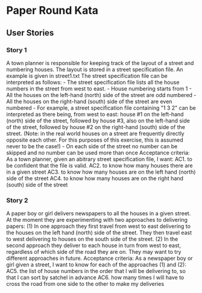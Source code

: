 # Paper Round Kata

## User Stories

### Story 1

A town planner is responsible for keeping track of the layout of a street and numbering houses. The layout is stored in a street specification file. An example is given in street1.txt
The street specification file can be interpreted as follows:
	- The street specification file lists all the house numbers in the street from west to east.
	- House numbering starts from 1
	- All the houses on the left-hand (north) side of the street are odd numbered
	- All the houses on the right-hand (south) side of the street are even numbered
	- For example, a street specification file containing "1 3 2" can be interpreted as there being, from west to east:
			house #1 on the left-hand (north) side of the street, followed by house #3, also on the left-hand side of the street, followed by house #2 on the right-hand (south) side of the street.
			(Note: in the real world houses on a street are frequently directly opposite each other. For this purposes of this exercise, this is assumed never to be the case!)
	- On each side of the street no number can be skipped and no number can be used more than once
Acceptance criteria: As a town planner, given an abitrary street specification file, I want:
AC1. to be confident that the file is valid.
AC2. to know how many houses there are in a given street
AC3. to know how many houses are on the left hand (north) side of the street
AC4. to know how many houses are on the right hand (south) side of the street

### Story 2

A paper boy or girl delivers newspapers to all the houses in a given street. At the moment they are experimenting with two approaches to delivering papers:
(1) In one approach they first travel from west to east delivering to the houses on the left hand (north) side of the street. They then travel east to west delivering to houses on the south side of the street.
(2) In the second approach they deliver to each house in turn from west to east, regardless of which side of the road they are on.
They may want to try different approaches in future.
Acceptance criteria:  As a newspaper boy or girl given a street, I want to know for each of the approaches (1) and (2):
AC5. the list of house numbers in the order that I will be delivering to, so that I can sort by satchel in advance
AC6. how many times I will have to cross the road from one side to the other to make my deliveries
